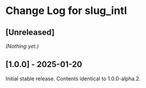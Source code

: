 # Change Log for slug_intl

## [Unreleased]

_(Nothing yet.)_

## [1.0.0] - 2025-01-20

Initial stable release. Contents identical to 1.0.0-alpha.2.
